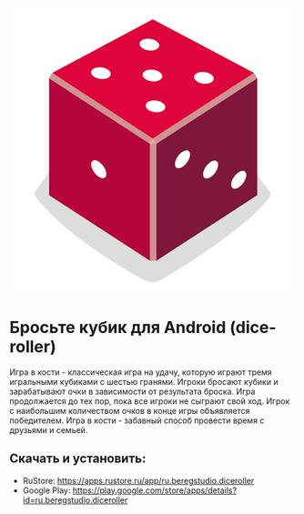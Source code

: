 ![Иконка приложения Бросьте Кубик](/app/src/main/res/drawable/dice_icon_app.png "Иконка приложения Бросьте Кубик")
# Бросьте кубик для Android (dice-roller)
Игра в кости - классическая игра на удачу, которую играют тремя игральными кубиками с шестью гранями. Игроки бросают кубики и зарабатывают очки в зависимости от результата броска. Игра продолжается до тех пор, пока все игроки не сыграют свой ход. Игрок с наибольшим количеством очков в конце игры объявляется победителем. Игра в кости - забавный способ провести время с друзьями и семьей.

## Скачать и установить: ##
* RuStore: https://apps.rustore.ru/app/ru.beregstudio.diceroller
* Google Play: https://play.google.com/store/apps/details?id=ru.beregstudio.diceroller
